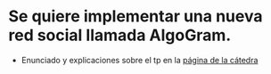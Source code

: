 # Se quiere implementar una nueva red social llamada AlgoGram.
- Enunciado y explicaciones sobre el tp en la [página de la cátedra](https://algoritmos-rw.github.io/algo2/tps/2022_2/tp2/)
